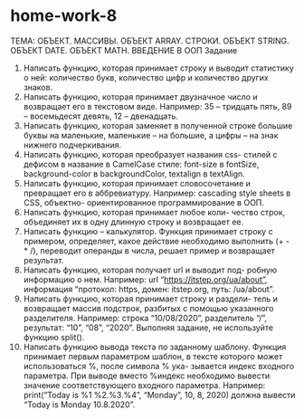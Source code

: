 # home-work-8
ТЕМА: ОБЪЕКТ. МАССИВЫ. ОБЪЕКТ ARRAY. СТРОКИ. ОБЪЕКТ STRING. ОБЪЕКТ DATE. ОБЪЕКТ MATH. ВВЕДЕНИЕ В ООП
Задание
1. Написать функцию, которая принимает строку и выводит
статистику о ней: количество букв, количество цифр и
количество других знаков.
2. Написать функцию, которая принимает двузначное число
и возвращает его в текстовом виде.
Например: 35 – тридцать пять, 89 – восемьдесят девять,
12 – двенадцать.
3. Написать функцию, которая заменяет в полученной строке
большие буквы на маленькие, маленькие – на большие, а
цифры – на знак нижнего подчеркивания.
4. Написать функцию, которая преобразует названия css-
стилей с дефисом в название в СamelСase стиле: font-size
в fontSize, background-color в backgroundColor, textalign
в textAlign.
5. Написать функцию, которая принимает словосочетание
и превращает его в аббревиатуру.
Например: cascading style sheets в CSS, объектно-
ориентированное программирование в ООП.
6. Написать функцию, которая принимает любое коли-
чество строк, объединяет их в одну длинную строку и
возвращает ее.
7. Написать функцию – калькулятор. Функция принимает
строку с примером, определяет, какое действие необходимо
выполнить (+ - * /), переводит операнды в числа, решает
пример и возвращает результат.
8. Написать функцию, которая получает url и выводит под-
робную информацию о нем.
Например: url “https://itstep.org/ua/about”, информация
“протокол: https, домен: itstep.org, путь: /ua/about”.
9. Написать функцию, которая принимает строку и раздели-
тель и возвращает массив подстрок, разбитых с помощью
указанного разделителя.
Например: строка “10/08/2020”, разделитель “/”, результат:
“10”, “08”, “2020”.
Выполняя задание, не используйте функцию split().
10. Написать функцию вывода текста по заданному шаблону.
Функция принимает первым параметром шаблон, в тексте
которого может использоваться %, после символа % ука-
зывается индекс входного параметра. При выводе вместо
%индекс необходимо вывести значение соответствующего
входного параметра.
Например: print(“Today is %1 %2.%3.%4”, “Monday”, 10,
8, 2020) должна вывести “Today is Monday 10.8.2020”.
